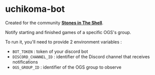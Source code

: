 # uchikoma-bot

Created for the community **[Stones in The Shell](https://sits-go.org/)**.

Notify starting and finished games of a specific OGS's group.

To run it, you'll need to provide 2 environment variables :
  - `BOT_TOKEN` : token of your discord bot
  - `DISCORD_CHANNEL_ID` : identifier of the Discord channel that receives notifications
  - `OGS_GROUP_ID` : identifier of the OGS group to observe